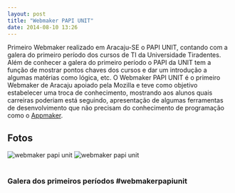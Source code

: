 ```yaml
---
layout: post
title: "Webmaker PAPI UNIT"
date: 2014-08-10 13:26
---
```


<p>
    Primeiro Webmaker realizado em Aracaju-SE o PAPI UNIT, contando com a galera do primeiro período dos cursos de TI da Universidade Tiradentes.

</br>
    Além de conhecer a galera do primeiro período o PAPI da UNIT tem a função de mostrar pontos chaves dos cursos e dar um introdução a algumas matérias como lógica, etc. O Webmaker PAPI UNIT é o primeiro Webmaker de Aracaju apoiado pela Mozilla e teve como objetivo estabelecer uma troca de conhecimento, mostrando aos alunos quais carreiras poderiam está seguindo, apresentação de algumas ferramentas de desenvolvimento que não precisam do conhecimento de programação como o <a href="https://apps.webmaker.org/designer">Appmaker</a>.
</p>
</hr>
<h2>Fotos</h2>
<div>
<img src="http://rafaeltavares.co/public/img/talk_webmaker_1.jpg" alt="webmaker papi unit">
<img src="http://rafaeltavares.co/public/img/talk_webmaker_2.jpg" alt="webmaker papi unit">
</div>
</br>
<h3>Galera dos primeiros períodos #webmakerpapiunit</h3>
